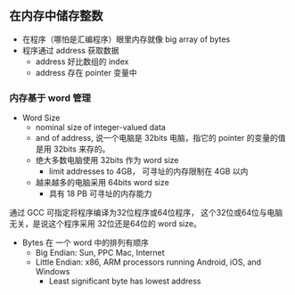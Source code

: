 ## 在内存中储存整数

- 在程序（哪怕是汇编程序）眼里内存就像 big array of bytes
- 程序通过 address 获取数据
	- address 好比数组的 index
	- address 存在 pointer 变量中

### 内存基于 word 管理

- Word Size
	- nominal size of integer-valued data
	- and of address, 说一个电脑是 32bits 电脑，指它的 pointer 的变量的值是用 32bits 来存的。
	- 绝大多数电脑使用 32bits 作为 word size
		- limit addresses to 4GB， 可寻址的内存限制在 4GB 以内
	- 越来越多的电脑采用 64bits word size
		- 具有 18 PB 可寻址的内存能力

通过 GCC 可指定将程序编译为32位程序或64位程序， 这个32位或64位与电脑无关，是说这个程序采用 32位还是64位的 word size。

- Bytes 在 一个 word 中的排列有顺序
	- Big Endian: Sun, PPC Mac, Internet
	- Little Endian: x86, ARM processors running Android, iOS, and Windows
		- Least significant byte has lowest address

